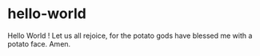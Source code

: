 # hello-world
Hello World !
Let us all rejoice, for the potato gods have blessed me with a potato face. 
Amen.
